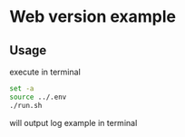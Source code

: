 # Web version example

## Usage
execute in terminal
```bash
set -a
source ../.env
./run.sh
```

will output log example in terminal